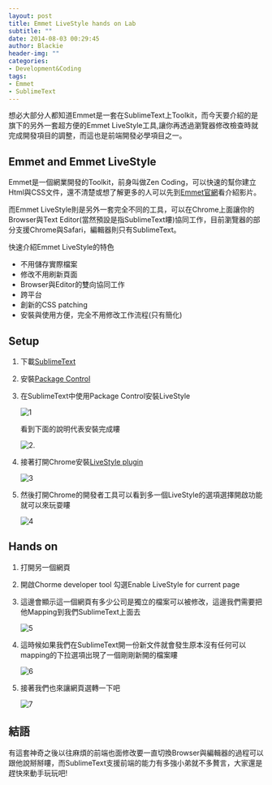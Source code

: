 ```yaml
---
layout: post
title: Emmet LiveStyle hands on Lab
subtitle: ""
date: 2014-08-03 00:29:45
author: Blackie
header-img: ""
categories:
- Development&Coding
tags:
- Emmet
- SublimeText
---
```


想必大部分人都知道Emmet是一套在SublimeText上Toolkit，而今天要介紹的是旗下的另外一套超方便的Emmet LiveStyle工具,讓你再透過瀏覽器修改檢查時就完成開發項目的調整，而這也是前端開發必學項目之一。

<!-- More -->

## Emmet and Emmet LiveStyle

Emmet是一個網業開發的Toolkit，前身叫做Zen Coding，可以快速的幫你建立Html與CSS文件，還不清楚或想了解更多的人可以先到[Emmet官網](http://docs.emmet.io/)看介紹影片。

而Emmet LiveStyle則是另外一套完全不同的工具，可以在Chrome上面讓你的Browser與Text Editor(當然預設是指SublimeText瞜)協同工作，目前瀏覽器的部分支援Chrome與Safari，編輯器則只有SublimeText。

快速介紹Emmet LiveStyle的特色

- 不用儲存實際檔案
- 修改不用刷新頁面
- Browser與Editor的雙向協同工作
- 跨平台
- 創新的CSS patching
- 安裝與使用方便，完全不用修改工作流程(只有簡化)

## Setup

1. 下載[SublimeText](http://www.sublimetext.com/)
2. 安裝[Package Control](https://sublime.wbond.net/installation)
3. 在SublimeText中使用Package Control安裝LiveStyle

	![1](https://dl.dropboxusercontent.com/u/20925528/%E6%8A%80%E8%A1%93Blog/blogs/20140803/1.png)

	看到下面的說明代表安裝完成瞜

	![2](https://dl.dropboxusercontent.com/u/20925528/%E6%8A%80%E8%A1%93Blog/blogs/20140803/2.png).

4. 接著打開Chrome安裝[LiveStyle plugin](https://chrome.google.com/webstore/detail/emmet-livestyle/diebikgmpmeppiilkaijjbdgciafajmg?hl=zh-TW)

	![3](https://dl.dropboxusercontent.com/u/20925528/%E6%8A%80%E8%A1%93Blog/blogs/20140803/3.png)

5. 然後打開Chrome的開發者工具可以看到多一個LiveStyle的選項選擇開啟功能就可以來玩耍瞜

	![4](https://dl.dropboxusercontent.com/u/20925528/%E6%8A%80%E8%A1%93Blog/blogs/20140803/4.png)

## Hands on

1. 打開另一個網頁
2. 開啟Chorme developer tool 勾選Enable LiveStyle for current page
3. 這邊會顯示這一個網頁有多少公司是獨立的檔案可以被修改，這邊我們需要把他Mapping到我們SublimeText上面去

	![5](https://dl.dropboxusercontent.com/u/20925528/%E6%8A%80%E8%A1%93Blog/blogs/20140803/5.png)

4. 這時候如果我們在SublimeText開一份新文件就會發生原本沒有任何可以mapping的下拉選項出現了一個剛剛新開的檔案瞜

	![6](https://dl.dropboxusercontent.com/u/20925528/%E6%8A%80%E8%A1%93Blog/blogs/20140803/6.png)

5. 接著我們也來讓網頁選轉一下吧

	![7](https://dl.dropboxusercontent.com/u/20925528/%E6%8A%80%E8%A1%93Blog/blogs/20140803/demo.gif)

## 結語

有這套神奇之後以往麻煩的前端也面修改要一直切換Browser與編輯器的過程可以跟他說掰掰瞜，而SublimeText支援前端的能力有多強小弟就不多贅言，大家還是趕快來動手玩玩吧!
